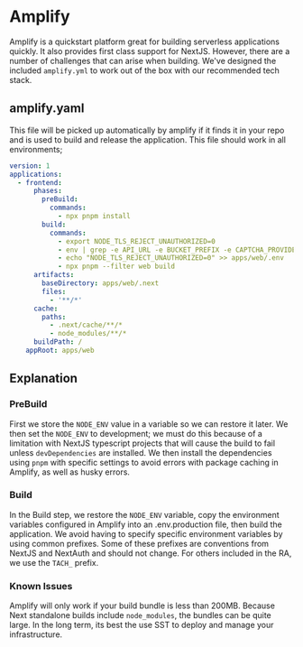 # Amplify

Amplify is a quickstart platform great for building serverless applications quickly. It also provides first class support for NextJS. However, there are a number of challenges that can arise when building. We've designed the included `amplify.yml` to work out of the box with our recommended tech stack.

## amplify.yaml

This file will be picked up automatically by amplify if it finds it in your repo and is used to build and release the application. This file should work in all environments;

```yaml
version: 1
applications:
  - frontend:
      phases:
        preBuild:
          commands:
            - npx pnpm install
        build:
          commands:
            - export NODE_TLS_REJECT_UNAUTHORIZED=0
            - env | grep -e API_URL -e BUCKET_PREFIX -e CAPTCHA_PROVIDER -e CAPTCHA_SCRIPT_URL -e GOOGLE_RECAPTCHA_SECRET_KEY -e GOOGLE_RECAPTCHA_SITE_KEY >> apps/web/.env
            - echo "NODE_TLS_REJECT_UNAUTHORIZED=0" >> apps/web/.env
            - npx pnpm --filter web build
      artifacts:
        baseDirectory: apps/web/.next
        files:
          - '**/*'
      cache:
        paths:
          - .next/cache/**/*
          - node_modules/**/*
      buildPath: /
    appRoot: apps/web
```

## Explanation

### PreBuild

First we store the `NODE_ENV` value in a variable so we can restore it later. We then set the `NODE_ENV` to development; we must do this because of a limitation with NextJS typescript projects that will cause the build to fail unless `devDependencies` are installed. We then install the dependencies using `pnpm` with specific settings to avoid errors with package caching in Amplify, as well as husky errors.

### Build

In the Build step, we restore the `NODE_ENV` variable, copy the environment variables configured in Amplify into an .env.production file, then build the application. We avoid having to specify specific environment variables by using common prefixes. Some of these prefixes are conventions from NextJS and NextAuth and should not change. For others included in the RA, we use the `TACH_` prefix.

### Known Issues

Amplify will only work if your build bundle is less than 200MB. Because Next standalone builds include `node_modules`, the bundles can be quite large. In the long term, its best the use SST to deploy and manage your infrastructure.
